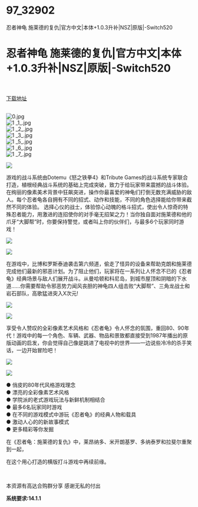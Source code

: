 # 97_32902
忍者神龟 施莱德的复仇|官方中文|本体+1.0.3升补|NSZ|原版|-Switch520
# 忍者神龟 施莱德的复仇|官方中文|本体+1.0.3升补|NSZ|原版|-Switch520
 <br/></br>
[下载地址](https://www.switch520.cc/article/32902 "下载地址")
<br/></br>

<p><img title="0.jpg" src="https://www.switch520.cc/muke_img/2022_06_15_8b66980c18990.jpg" alt="0.jpg"><br>
<img title="1 _1_.jpg" src="https://www.switch520.cc/muke_img/2022_06_15_8b6093a9236e5.jpg" alt="1 _1_.jpg"><br>
<img title="1 _2_.jpg" src="https://www.switch520.cc/muke_img/2022_06_15_fe7736412bf1f.jpg" alt="1 _2_.jpg"><br>
<img title="1 _3_.jpg" src="https://www.switch520.cc/muke_img/2022_06_15_5a49d9136f975.jpg" alt="1 _3_.jpg"><br>
<img title="1 _5_.jpg" src="https://www.switch520.cc/muke_img/2022_06_15_c4c14fcbc50da.jpg" alt="1 _5_.jpg"><br>
<img title="1 _6_.jpg" src="https://www.switch520.cc/muke_img/2022_06_15_283896946778e.jpg" alt="1 _6_.jpg"><br>
<img title="1 _7_.jpg" src="https://www.switch520.cc/muke_img/2022_06_15_6ea93b15f5a2b.jpg" alt="1 _7_.jpg"></p>
<p><img src="https://cdn.cloudflare.steamstatic.com/steam/apps/1361510/extras/TitresSteam_ZH_1.png?t=1655123381"></p>
<p>游戏的战斗系统由Dotemu《怒之铁拳4》和Tribute Games的战斗系统专家联合打造，植根经典战斗系统的基础上完成突破，致力于给玩家带来震撼的战斗体验。在绚丽的像素美术背景中狂飙突进，操作你最喜爱的神龟们打倒无数充满威胁的敌人。每个忍者龟各自拥有不同的招式、动作和技能，不同的角色选择能给你带来截然不同的体验。 选择心仪的战士，体验惊心动魄的格斗招式，使出令人惊奇的特殊忍者能力，用激进的连招使你的对手毫无招架之力！当你独自面对施莱德和他的爪牙“大脚帮”时，你要保持警觉，或者叫上你的伙伴们，与最多6个玩家同时游戏！</p>
<p><img src="https://cdn.cloudflare.steamstatic.com/steam/apps/1361510/extras/GIF1V3.gif?t=1655123381"></p>
<p><img src="https://cdn.cloudflare.steamstatic.com/steam/apps/1361510/extras/TitresSteam_ZH_2.png?t=1655123381"></p>
<p>在游戏中，比博和罗斯泰迪袭击第六频道，偷走了怪异的设备来帮助克朗和施莱德完成他们最新的邪恶计划。为了阻止他们，玩家将在一系列让人怀念不已的《忍者龟》经典场景与敌人们展开战斗。从曼哈顿和科尼岛，到城市屋顶和阴暗的下水道……你需要帮助令邪恶势力闻风丧胆的神龟四人组击败“大脚帮”、三角龙战士和岩石部队，高歌猛进突入X次元!</p>
<p><img src="https://cdn.cloudflare.steamstatic.com/steam/apps/1361510/extras/GIF2V2.gif?t=1655123381"></p>
<p><img src="https://cdn.cloudflare.steamstatic.com/steam/apps/1361510/extras/TitresSteam_ZH_3.png?t=1655123381"></p>
<p>享受令人赞叹的全彩像素艺术风格和《忍者龟》令人怀念的氛围，重回80、90年代！游戏中的每一个角色、车辆、武器、物品和景致都直接受到1987年播出的原版动画的启发，你会觉得自己像是跳进了电视中的世界——一边说些冷冷的杀手笑话，一边开始冒险吧！</p>
<p><img src="https://cdn.cloudflare.steamstatic.com/steam/apps/1361510/extras/GIF3V2.gif?t=1655123381"></p>
<p><img src="https://cdn.cloudflare.steamstatic.com/steam/apps/1361510/extras/TitresSteam_ZH_4.png?t=1655123381"></p>
<p>● 俏皮的80年代风格游戏理念<br>
● 漂亮的全彩像素艺术风格<br>
● 学院派的老式游戏玩法与新鲜机制相结合<br>
● 最多6名玩家同时游戏<br>
● 在不同的游戏模式中游玩《忍者龟》的经典人物和载具<br>
● 激动人心的的新故事模式<br>
● 更多精彩等你发掘</p>
<p>在《忍者龟：施莱德的复仇》中，莱昂纳多、米开朗基罗、多纳泰罗和拉斐尔重聚到一起，</p>
<p>在这个用心打造的横版打斗游戏中再续前缘。</p>
<p>&nbsp;</p>
<p>本资源有高达合购群分享 感谢无私的付出</p>
<p><strong>系统要求:14.1.1</strong></p>



